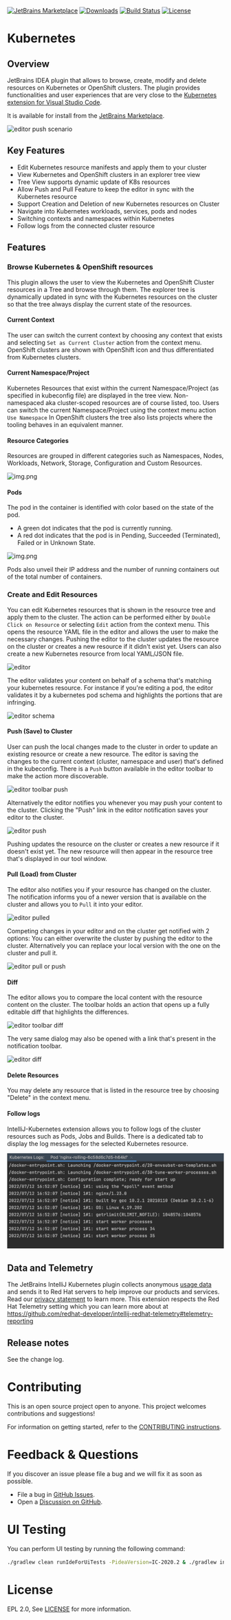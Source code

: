 [![JetBrains Marketplace](https://img.shields.io/jetbrains/plugin/v/15921-kubernetes-by-red-hat?label=Jet%20Brains%20Marketplace&style=for-the-badge)](https://plugins.jetbrains.com/plugin/15921-kubernetes-by-red-hat)
[![Downloads](https://img.shields.io/jetbrains/plugin/d/15921-kubernetes-by-red-hat?logo=jetbrains&style=for-the-badge)](https://plugins.jetbrains.com/plugin/15921-kubernetes-by-red-hat)
[![Build Status](https://img.shields.io/github/workflow/status/redhat-developer/intellij-kubernetes/Java%20CI%20with%20Gradle?logo=github&style=for-the-badge)](https://github.com/redhat-developer/intellij-kubernetes/actions/workflows/ci.yml?query=workflow%3ACI)
[![License](https://img.shields.io/github/license/redhat-developer/intellij-kubernetes?style=for-the-badge)](https://github.com/redhat-developer/intellij-kubernetes/blob/main/LICENSE)

# Kubernetes

## Overview

JetBrains IDEA plugin that allows to browse, create, modify and delete resources on Kubernetes or OpenShift clusters.
The plugin provides functionalities and user experiences that are very close to the [Kubernetes extension for Visual Studio Code](https://marketplace.visualstudio.com/items?itemName=ms-kubernetes-tools.vscode-kubernetes-tools).

It is available for install from the [JetBrains Marketplace](https://plugins.jetbrains.com/plugin/15921-kubernetes-by-red-hat).

![editor push scenario](images/editor-push.gif)

## Key Features
 - Edit Kubernetes resource manifests and apply them to your cluster
 - View Kubernetes and OpenShift clusters in an explorer tree view
 - Tree View supports dynamic update of K8s resources
 - Allow Push and Pull Feature to keep the editor in sync with the Kubernetes resource
 - Support Creation and Deletion of new Kubernetes resources on Cluster
 - Navigate into Kubernetes workloads, services, pods and nodes
 - Switching contexts and namespaces within Kubernetes
 - Follow logs from the connected cluster resource

## Features

### Browse Kubernetes & OpenShift resources
This plugin allows the user to view the Kubernetes and OpenShift Cluster resources in a Tree and browse through them.
The explorer tree is dynamically updated in sync with the Kubernetes resources on the cluster so that the tree always display the current state of the resources.

#### Current Context
The user can switch the current context by choosing any context that exists and selecting `Set as Current Cluster` action from the context menu.
OpenShift clusters are shown with OpenShift icon and thus differentiated from Kubernetes clusters.

#### Current Namespace/Project
Kubernetes Resources that exist within the current Namespace/Project (as specified in kubeconfig file) are displayed in the tree view.
Non-namespaced aka cluster-scoped resources are of course listed, too.
Users can switch the current Namespace/Project using the context menu action `Use Namespace`
In OpenShift clusters the tree also lists projects where the tooling behaves in an equivalent manner.

#### Resource Categories
Resources are grouped in different categories such as Namespaces, Nodes, Workloads, Network, Storage, Configuration and Custom Resources.

![img.png](images/categories.png)

#### Pods
The pod in the container is identified with color based on the state of the pod.
- A green dot indicates that the pod is currently running.
- A red dot indicates that the pod is in Pending, Succeeded (Terminated), Failed or in Unknown State.

![img.png](images/pod.png)

Pods also unveil their IP address and the number of running containers out of the total number of containers.

### Create and Edit Resources
You can edit Kubernetes resources that is shown in the resource tree and apply them to the cluster.
The action can be performed either by `Double Click on Resource` or selecting `Edit` action from the context menu.
This opens the resource YAML file in the editor and allows the user to make the necessary changes.
Pushing the editor to the cluster updates the resource on the cluster or creates a new resource if it didn't exist yet.
Users can also create a new Kubernetes resource from local YAML/JSON file.

![editor](images/editor.png)

The editor validates your content on behalf of a schema that's matching your kubernetes resource.
For instance if you're editing a pod, the editor validates it by a kubernetes pod schema and highlights the portions that are infringing.

![editor schema](images/editor-schema.png)

#### Push (Save) to Cluster

User can push the local changes made to the cluster in order to update an existing resource or create a new resource.
The editor is saving the changes to the current context (cluster, namespace and user) that's defined in the kubeconfig.
There is a `Push` button available in the editor toolbar to make the action more discoverable.

![editor toolbar push](images/editor-toolbar-push.png)

Alternatively the editor notifies you whenever you may push your content to the cluster.
Clicking the "Push" link in the editor notification saves your editor to the cluster.

![editor push](images/editor-push.png)

Pushing updates the resource on the cluster or creates a new resource if it doesn't exist yet.
The new resource will then appear in the resource tree that's displayed in our tool window.

#### Pull (Load) from Cluster

The editor also notifies you if your resource has changed on the cluster.
The notification informs you of a newer version that is available on the cluster and allows you to `Pull` it into your editor.

![editor pulled](images/editor-pulled.png)

Competing changes in your editor and on the cluster get notified with 2 options:
You can either overwrite the cluster by pushing the editor to the cluster.
Alternatively you can replace your local version with the one on the cluster and pull it.

![editor pull or push](images/editor-pull-push.png)

#### Diff

The editor allows you to compare the local content with the resource content on the cluster.
The toolbar holds an action that opens up a fully editable diff that highlights the differences.

![editor toolbar diff](images/editor-toolbar-diff.png)

The very same dialog may also be opened with a link that's present in the notification toolbar.

![editor diff](images/editor-diff.png)


#### Delete Resources
You may delete any resource that is listed in the resource tree by choosing "Delete" in the context menu.

#### Follow logs

IntelliJ-Kubernetes extension allows you to follow logs of the cluster resources such as Pods, Jobs and Builds.
There is a dedicated tab to display the log messages for the selected Kubernetes resource.

![logs](images/logs.png)

## Data and Telemetry
The JetBrains IntelliJ Kubernetes plugin collects anonymous [usage data](https://github.com/redhat-developer/intellij-kubernetes/blob/master/USAGE_DATA.md) and sends it to Red Hat servers to help improve our products and services.
Read our [privacy statement](https://developers.redhat.com/article/tool-data-collection) to learn more. This extension respects the Red Hat Telemetry setting which you can learn more about at https://github.com/redhat-developer/intellij-redhat-telemetry#telemetry-reporting

## Release notes
See the change log.

Contributing
============
This is an open source project open to anyone. This project welcomes contributions and suggestions!

For information on getting started, refer to the [CONTRIBUTING instructions](CONTRIBUTING.md).

Feedback & Questions
====================
If you discover an issue please file a bug and we will fix it as soon as possible.
* File a bug in [GitHub Issues](https://github.com/redhat-developer/intellij-kubernetes/issues).
* Open a [Discussion on GitHub](https://github.com/redhat-developer/intellij-kubernetes/discussions).

UI Testing
==========
You can perform UI testing by running the following command:
```sh
./gradlew clean runIdeForUiTests -PideaVersion=IC-2020.2 & ./gradlew integrationTest
```

License
=======
EPL 2.0, See [LICENSE](LICENSE) for more information.
